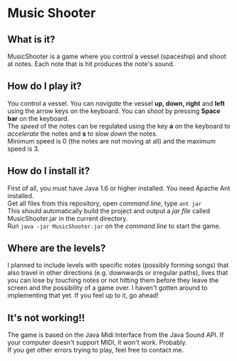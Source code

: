 # Music Shooter

## What is it?
MusicShooter is a game where you control a vessel (spaceship) and shoot at notes. Each note that is hit produces the 
note's sound. 

## How do I play it?
You control a vessel. You can *navigate* the vessel **up, down, right** and **left** using the arrow keys on the keyboard. 
You can *shoot* by pressing **Space bar** on the keyboard.  
The *speed* of the notes can be regulated using the key **a** on the keyboard to *accelerate* the notes and
**s** to *slow down* the notes.  
Minimum speed is 0 (the notes are not moving at all) and the maximum speed is 3.

## How do I install it?
First of all, you must have Java 1.6 or higher installed. You need Apache Ant installed.  
Get all files from this repository, open _command line_, type `ant jar`  
This should automatically build the project and output a _jar file_ called MusicShooter.jar in the current
directory.  
Run `java -jar MusicShooter.jar` on the _command line_ to start the game.

## Where are the levels?
I planned to include levels with specific notes (possibly forming songs) that also travel in other directions (e.g. 
downwards or irregular paths), lives that you can lose by touching notes or not hitting them before they
leave the screen and the possibility of a game over. I haven't gotten around to implementing that
yet. If you feel up to it, go ahead!

## It's not working!!
The game is based on the Java Midi Interface from the Java Sound API. If your computer doesn't support MIDI, it won't
work. Probably.  
If you get other errors trying to play, feel free to contact me.
